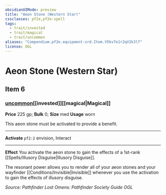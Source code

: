 ```yaml
---
obsidianUIMode: preview
title: "Aeon Stone (Western Star)"
cssclasses: pf2e,pf2e-spell
tags:
  - trait/invested
  - trait/magical
  - trait/uncommon
aliases: "Compendium.pf2e.equipment-srd.Item.V5kv7e1r2qV2k3lf"
license: OGL
---
```

# Aeon Stone (Western Star)
## Item 6
### [uncommon](uncommon.md "Uncommon Rarity Trait")[[invested]][[magical|Magical]]


**Price** 225 gp; 
**Bulk** 0; **Size** med
**Usage** worn

This aeon stone must be activated to provide a benefit.

* * *

**Activate** `pf2:2` envision, Interact

* * *

**Effect** You activate the aeon stone to gain the effects of a 1st-rank [[Spells/Illusory Disguise|Illusory Disguise]].

The resonant power allows you to render all of your aeon stones and your wayfinder [[Conditions/Invisible|Invisible]] whenever you use the activation to gain the effects of illusory disguise.

*Source: Pathfinder Lost Omens: Pathfinder Society Guide*
*OGL*